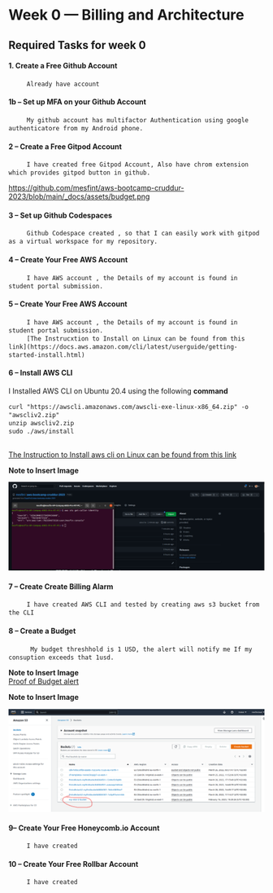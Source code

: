 # Week 0 — Billing and Architecture

   ##  Required Tasks for week 0
  
   #### 1. Create a Free Github Account
   
         Already have account
    
   ####  1b – Set up MFA on your Github Account
   
         My github account has multifactor Authentication using google authenticatore from my Android phone.
         
   ####  2 – Create a Free Gitpod Account
         I have created free Gitpod Account, Also have chrom extension which provides gitpod button in github.
  https://github.com/mesfint/aws-bootcamp-cruddur-2023/blob/main/_docs/assets/budget.png
   ####  3 – Set up Github Codespaces
         Github Codespace created , so that I can easily work with gitpod as a virtual workspace for my repository. 
   ####  4 – Create Your Free AWS Account
         I have AWS account , the Details of my account is found in student portal submission.
   ####  5 – Create Your Free AWS Account
         I have AWS account , the Details of my account is found in student portal submission.
         [The Instrucxtion to Install on Linux can be found from this link](https://docs.aws.amazon.com/cli/latest/userguide/getting-started-install.html)
   ####  6 – Install AWS CLI
   
   I Installed AWS CLI on Ubuntu 20.4 using  the following **command**
   
        
   ```
   curl "https://awscli.amazonaws.com/awscli-exe-linux-x86_64.zip" -o "awscliv2.zip"
   unzip awscliv2.zip
   sudo ./aws/install 
        
   ```
   [The Instruction to Install aws cli on Linux can be found from this link](https://docs.aws.amazon.com/cli/latest/userguide/getting-started-install.html)
   
   **Note to Insert Image**
   
   ![AWS CLI in Practice](https://github.com/mesfint/aws-bootcamp-cruddur-2023/blob/main/_docs/assets/aws-cli.png)
   
   
   ####  7 – Create Create Billing Alarm
         I have created AWS CLI and tested by creating aws s3 bucket from the CLI
         
   ####  8 – Create a Budget
          My budget threshhold is 1 USD, the alert will notify me If my consuption exceeds that 1usd.
   
   **Note to Insert Image**   
   [Proof of Budget alert](https://github.com/mesfint/aws-bootcamp-cruddur-2023/blob/main/_docs/assets/budget.png)
         
   **Note to Insert Image**
   
   ![S3 bucket](https://github.com/mesfint/aws-bootcamp-cruddur-2023/blob/main/_docs/assets/create-s3-bucket-cli.png)
   
   ####  9– Create Your Free Honeycomb.io Account
         I have created
   ####  10 – Create Your Free Rollbar Account
         I have created
